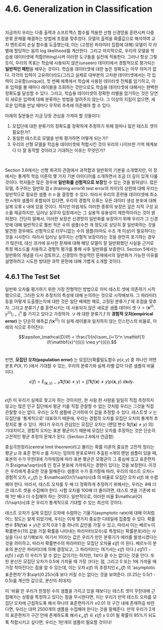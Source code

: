 # 4.6. Generalization in Classification
<br>

지금까지 우리는 다중 출력과 소프트맥스 함수를 적용한 선형 신경망을 훈련시켜 다중 분류 문제를 해결하는 방법에 초점을 맞추었다. 
모델의 출력을 확률값으로 해석하여 교차 엔트로피 손실 함수를 도출했는데, 이는 (고정된 파라미터 집합에 대해) 모델이 각 라벨에 할당하는 음의 log likelihood를 계산한다. 
그리고 마지막으로, 우리의 모델을 학습용 데이터셋에 적합(fitting)시켜 이러한 도구들을 실전에 적용한다. 
그러나 항상 그렇듯이, 우리의 목표는 학습에 사용되지 않은(unseen) 데이터에서 경험적으로 평가되는 **일반적인 패턴**을 배우는 것이다. 
학습용 데이터셋에 대한 높은 정확도는 아무 의미가 없다.
각각의 입력이 고유하더라도(그리고 실제로 대부분의 고차원 데이터셋에서는 각 입력이 고유함(unique)), 
첫 번째 에폭에서 학습에 사용된 데이터셋 전체를 암기하고, 이후 입력를 볼 때마다 레이블을 조회하는 것만으로도 학습용 데이터셋에 대해서는 완벽한 정확도를 달성할 수 있다. 
그리고, 학습용 데이터셋의 정확한 라벨을 암기하는 것은 당연히 새로운 입력에 대해 분류하는 방법을 알려주지 않는다. 
그 이상의 지침이 없으면, 새로운 입력을 만날 때마다 무작위 추측에 의존해야 할 수 있다.
<br>

아래의 질문들은 지금 당장 관심을 가져야 할 것들이다: 
1. 모집단에 대한 분류기의 정확도를 정확하게 추정하기 위해 얼마나 많은 테스트 셋이 필요한가? 
2. 동일한 테스트로 모델을 반복 평가하면 어떻게 되는가? 
3. 우리의 선형 모델을 학습용 데이터셋에 적합시킨 것이 우리의 나이브한 기억 체계보다 더 잘 동작할 것이라고 기대하는 이유는 무엇인가?
<br>

Section 3.6에서는 선형 회귀의 관점에서 과적합과 일반화의 기본을 소개했지만, 이 장에서는 통계적 학습 이론의 몇 가지 기본 아이디어를 소개하면서 조금 더 깊이 있게 다룰 것이다. 
학자들은 많은 경우에 **일반화를 선험적으로 보장**할 수 있는 것을 밝혀냈다. 
많은 모델, 추구하는 일반화 갭 $\epsilon$ (training error와 test error의 차이)의 상한에 대해 우리는 일반적으로 필요한 샘플 수 $n$ 을 결정할 수 있다. 
따라서 우리의 훈련용 데이터셋에 최소한 n개의 샘플이 포함되어 있다면, 우리의 경험적 오류는 모든 데이터 생성 분포에 대해 실제 오류 $\epsilon$ 내에 있을 것이다.
하지만 아쉽게도 이러한 종류의 보장은 깊은 지적 구성 요소를 제공하지만, 딥러닝 실무자 입장에서는 그 실용적 유용성이 제한적이라는 것이 밝혀졌다. 
간단히 말해서, 이러한 보장은 신경망의 일반화를 보장하기 위해 
우리가 그 신경망에 대해 일반적으로 훨씬 적은 수의 샘플(수천 개 정도)로 상당히 잘 일반화하는 것을 발견한 경우에도 
선험적으로 터무니없는 수의 샘플(아마도 수조 개 이상)이 필요하다는 것을 시사한다. 
따라서 딥러닝 실무자는 선험적 보장이라는 것을 완전히 포기하는 경우가 많은데, 
대신 과거에 유사한 문제에 대해 해당 모델이 잘 일반화했던 사실을 근거로 특정 메소드를 차용하고 경험적 평가를 통해 사후 일반화를 보증한다. 
Section 5에서는 일반화의 개념을 다시 검토하고, 신경망이 현실적인 문제에서의 일반화가 가능한 이유를 설명하려고 시도한 방대한 과학 문헌에 대해 가볍게 소개할 것이다.
<br>

## 4.6.1 The Test Set

일반화 오차를 평가하기 위한 가장 전형적인 방법으로 이미 테스트 셋에 의존하기 시작했으므로, 그러한 오차 추정치의 특성에 대해 논의하는 것으로 시작해보자. 
그 파라미터 등을 어떻게 도출했는지에 대한 것은 일단 배제한 채로, 고정된 분류기 $f$ 에 초점을 맞추자. 그리고 분류기 $f$ 를 훈련시키는 데 사용되지 않은 새로운 샘플 데이터 셋 
$\mathcal{D} = {(\mathbf{x}^{(i)},y^{(i)})}_{i=1}^n$ 를 가지고 있다고 가정하자. 
$\mathcal{D}$ 에 대한 분류기 $f$ 의 **경험적 오차(empirical error)** 는 단순히 예측값 $f(\mathbf{x}^{(i)})$ 이 실제 레이블과 일치하지 않는 인스턴스의 비율로, 아래의 식으로 주어진다:
<br>

$$\epsilon_\mathcal{D}(f) = \frac{1}{n}\sum_{i=1}^n \mathbf{1}(f(\mathbf{x}^{(i)}) \neq y^{(i)}).$$
<br>

반면, **모집단 오차(population error)** 는 모집단(확률밀도함수 $p(x,y)$ 중 하나인 어떤 분포 $P(X,Y)$ )에서 기대할 수 있는, 우리의 분류기와 실제 라벨 값이 다른 샘플의 비율이다.
<br>

$$\epsilon(f) =  E_{(\mathbf{x}, y) \sim P} \mathbf{1}(f(\mathbf{x}) \neq y) = \int\int \mathbf{1}(f(\mathbf{x}) \neq y) p(\mathbf{x}, y) \;d\mathbf{x} dy.$$
<br>

$\epsilon(f)$ 이 우리가 실제로 찾고자 하는 것이지만, 
한 사람 한 사람을 일일히 직접 측정하지 않고는 많은 인구 집단에서 평균 키를 직접 관찰할 수 없는 것처럼 우리는 그것을 직접 관찰할 수는 없다. 
우리는 오직 샘플에 근거하여 이 값을 추정할 수 있다. 
테스트셋 $\mathcal{D}$ 는 모집단을 '통계적으로' 대표하기 때문에, 우리는 경험적 오차를 모집단 오차의 통계적 추정치로 볼 수 있다. 
게다가 우리가 관심있는 모집단 오차는 (랜덤 변수 $\mathbf{1}(f(\mathbf{x}) \neq y)$ 의) 기대치이고, 경험적 오차는 표본 평균이기 때문에 
모집단 오차를 추정하는 것은 단순히 고전적인 평균 추정의 문제가 된다. (Section 2.6에서 언급함)
<br>

중심극한정리(central limit theorem)라고 불리는 확률 이론의 중요한 고전적 정리는 
평균 $\mu$ 과 표준 편차 $\sigma$ 를 가지는 임의의 분포로부터 추출된 n개의 랜덤 샘플이 있을 때, 
표본의 수가 무한대에 가까워짐에 따라 표본 평균은 모평균이 그 중심에 있고 표준편차가 $\sigma/\sqrt{n}$ 인 정규 분포에 가까워지는 경향이 있다는 것을 보장한다. 
이것은 우리에게 중요한 것을 말해준다: 
샘플의 수가 증가함에 따라, 우리의 테스트 오차(= 경험적 오차, $\epsilon_\mathcal{D}(f)$ 는 $\mathcal{O}(1/\sqrt{n})$ 의 비율로 모집단 오차 $\epsilon(f)$ 에 수렴해야 한다.
따라서, 테스트 오차를 두 배 더 정확하게 추정하기 위해서는, 우리는 4배 더 큰 테스트 셋을 수집해야 한다. 
시험 오차를 100배 더 줄이려면, 테스트 셋을 기존에 비해 1만 배나 더 수집해야 하는 것이다. 
일반적으로, 이러한 비율 $\mathcal{O}(1/\sqrt{n})$ 은 우리가 통계적으로 기대할 수 있는 최선의 것이다.
<br>

테스트 오차가 실제 모집단 오차에 수렴하는 기울기(asymptotic rate)에 대해 이처럼 어느 정도는 알게 되었기에, 우리는 이제 몇가지 중요한 디테일에 집중할 수 있다.
확률변수 $$\mathbf{1}(f(\mathbf{x}) \neq y)$은 오직 0과 1 중 하나의 값만을 가질 수 있고, 따라서 이는 베르누이 확률변수(1의 값을 가질 확률을 나타내는 파라미터(모수)로 특정되는 확률분포)라는 사실을 다시 상기해보자.
여기서 1이라는 값은 우리가 만든 분류기가 에러를 발생시켰다는 것을 의미하고, 따라서 확률변수의 파라미터는 모집단 오차율 $\epsilon(f)$ 이 된다.
베르누이 분포의 분산은 파라미더에 의해 결정되고, 그 파라미터는 여기서는 $\epsilon(f)$ 이다.( $\epsilon(f)(1-\epsilon(f))$ )
$\epsilon(f)$ 이 우리가 알 수 없는 값이기는 하지만, 1보다 클 수는 없다는 것을 안다. 
또한 분산은 모집단 오차가 0.5에 가까울 때 가장 크다는 점, 그리고 0 또는 1에 가까울 때 가장 작아진다는 점을 알 수 있는데,
이는 오차 $\epsilon(f)$ 의 추정치인 $\epsilon_\mathcal{D}(f)$ 의 'asymptotic 표준편차'가 $\sqrt{0.25/n}$ 보다 커질 수는 없다는 것을 보여준다.
(0.25는 0.5(1 - 0.5)를 계산한 값으로, 분산의 최대치)
<br>

이 '비율'은 우리가 한정된 수의 샘플을 가지고 있을 때보다는 테스트 셋이 무한대에 근접해가는 상황을 특정하고 있다는 점을 무시한다면,
이는 우리가 만약 테스트 오차를 모집단 오차에 근접하도록 해서 하나의 표준편차가가 $\pm 0.01$ 의 구간 내에 존재하길 바란다면, 
우리는 대략 2500개의 샘플을 수집해야 한다는 것을 말해준다.
만약 우리가 2개의 표준편차가 구간 안에 존재하도록 해서 $\epsilon_\mathcal{D}(f) \in \epsilon(f) \pm 0.01$ 될 확률이 95%가 되도록 적합시키고 싶다면,
우리는 1만개의 샘플이 필요할 것이다!
<br>













